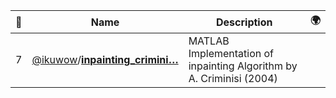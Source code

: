 |:star2: | Name | Description | 🌍|
|---|---|---|---|
|7|[@ikuwow](https://github.com/ikuwow)/[**inpainting_crimini…**](https://github.com/ikuwow/inpainting_criminisi2004)|MATLAB Implementation of inpainting Algorithm by A. Criminisi (2004)||

